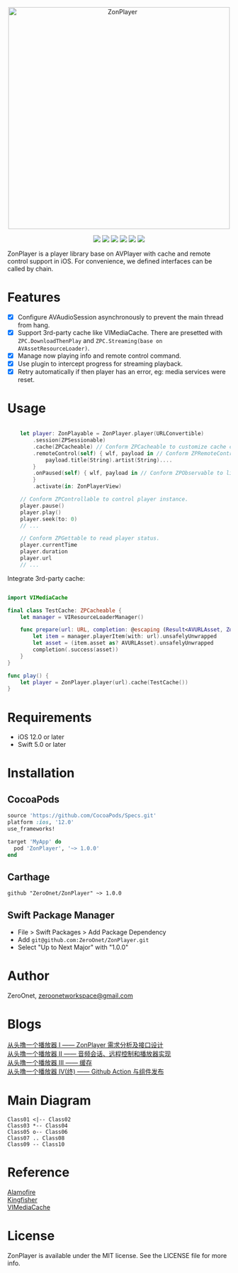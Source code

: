 <p align="center">
<img src="images/logo.png" alt="ZonPlayer" title="ZonPlayer" width="500"/>
</p>

<p align="center">
<a href="https://github.com/ZeroOnet/ZonPlayer/actions/workflows/build.yaml"><img src="https://github.com/ZeroOnet/ZonPlayer/actions/workflows/build.yaml/badge.svg"></a>
<a href="https://codecov.io/gh/ZeroOnet/ZonPlayer"><img src="https://codecov.io/gh/ZeroOnet/ZonPlayer/graph/badge.svg?token=3YD2FBEW4N"/></a>
<a href="https://cocoapods.org/pods/ZonPlayer"><img src="http://img.shields.io/cocoapods/v/ZonPlayer.svg?style=flat"></a>
<a href="https://github.com/ZeroOnet/ZonPlayer"><img src="https://img.shields.io/badge/Carthage-compatible-brightgreen.svg"></a>
<a href="https://swift.org/package-manager/"><img src="https://img.shields.io/badge/SwiftPM-compatible-brightgreen.svg"></a>
<a href="https://raw.githubusercontent.com/ZeroOnet/ZonPlayer/master/LICENSE"><img src="https://img.shields.io/badge/license-MIT-black"></a>
</p>

ZonPlayer is a player library base on AVPlayer with cache and remote control support in iOS. For convenience, we defined interfaces can be called by chain.

# Features

- [x] Configure AVAudioSession asynchronously to prevent the main thread from hang.
- [x] Support 3rd-party cache like VIMediaCache. There are presetted with `ZPC.DownloadThenPlay` and `ZPC.Streaming(base on AVAssetResourceLoader)`.
- [x] Manage now playing info and remote control command.
- [x] Use plugin to intercept progress for streaming playback.
- [x] Retry automatically if then player has an error, eg: media services were reset.

# Usage

```swift

    let player: ZonPlayable = ZonPlayer.player(URLConvertible)
        .session(ZPSessionable)
        .cache(ZPCacheable) // Conform ZPCacheable to customize cache category.
        .remoteControl(self) { wlf, payload in // Conform ZPRemoteControllable to customize background playback controller.
            payload.title(String).artist(String)....
        }
        .onPaused(self) { wlf, payload in // Conform ZPObservable to listen player.
        }
        .activate(in: ZonPlayerView)

    // Conform ZPControllable to control player instance.
    player.pause()
    player.play()
    player.seek(to: 0)
    // ...

    // Conform ZPGettable to read player status.
    player.currentTime
    player.duration
    player.url
    // ...

```

Integrate 3rd-party cache:

```swift

import VIMediaCache

final class TestCache: ZPCacheable {
    let manager = VIResourceLoaderManager()

    func prepare(url: URL, completion: @escaping (Result<AVURLAsset, ZonPlayer.Error>) -> Void) {
        let item = manager.playerItem(with: url).unsafelyUnwrapped
        let asset = (item.asset as? AVURLAsset).unsafelyUnwrapped
        completion(.success(asset))
    }
}

func play() {
    let player = ZonPlayer.player(url).cache(TestCache())
}

```

# Requirements

- iOS 12.0 or later
- Swift 5.0 or later

# Installation

## CocoaPods

```ruby
source 'https://github.com/CocoaPods/Specs.git'
platform :ios, '12.0'
use_frameworks!

target 'MyApp' do
  pod 'ZonPlayer', '~> 1.0.0'
end

```

## Carthage

```
github "ZeroOnet/ZonPlayer" ~> 1.0.0
```

## Swift Package Manager
- File > Swift Packages > Add Package Dependency
- Add `git@github.com:ZeroOnet/ZonPlayer.git`
- Select "Up to Next Major" with "1.0.0"

# Author

ZeroOnet, zeroonetworkspace@gmail.com

# Blogs
[从头撸一个播放器 I —— ZonPlayer 需求分析及接口设计](https://zeroonet.com/2023/11/22/zonplayer-part-1/) <br>
[从头撸一个播放器 II —— 音频会话、远程控制和播放器实现](https://zeroonet.com/2023/11/24/zonplayer-part-2/) <br>
[从头撸一个播放器 III —— 缓存](https://zeroonet.com/2023/12/01/zonplayer-part-3/) <br>
[从头撸一个播放器 IV(终) —— Github Action 与组件发布](https://zeroonet.com/2023/12/05/zonplayer-part-4/)

# Main Diagram

```plantuml:test_class
Class01 <|-- Class02
Class03 *-- Class04
Class05 o-- Class06
Class07 .. Class08
Class09 -- Class10
```

# Reference
[Alamofire](https://github.com/Alamofire/Alamofire)<br>
[Kingfisher](https://github.com/onevcat/Kingfisher)<br>
[VIMediaCache](https://github.com/vitoziv/VIMediaCache)<br>

# License

ZonPlayer is available under the MIT license. See the LICENSE file for more info.
